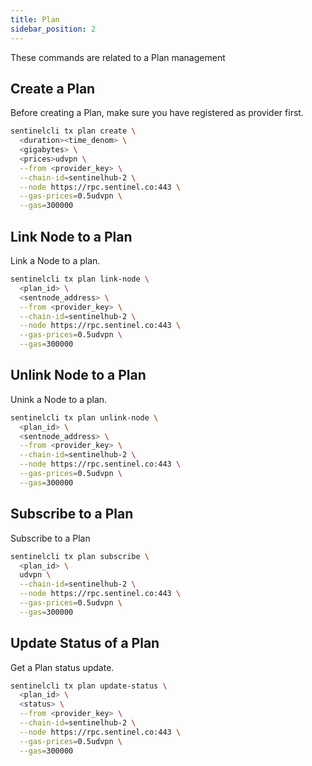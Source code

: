 ```yaml
---
title: Plan
sidebar_position: 2
---
```


These commands are related to a Plan management

## Create a Plan

Before creating a Plan, make sure you have registered as provider first.

```bash
sentinelcli tx plan create \
  <duration><time_denom> \
  <gigabytes> \
  <prices>udvpn \
  --from <provider_key> \
  --chain-id=sentinelhub-2 \
  --node https://rpc.sentinel.co:443 \
  --gas-prices=0.5udvpn \
  --gas=300000
```


## Link Node to a Plan

Link a Node to a plan.

```bash
sentinelcli tx plan link-node \
  <plan_id> \
  <sentnode_address> \
  --from <provider_key> \
  --chain-id=sentinelhub-2 \
  --node https://rpc.sentinel.co:443 \
  --gas-prices=0.5udvpn \
  --gas=300000
```


## Unlink Node to a Plan

Unink a Node to a plan.

```bash
sentinelcli tx plan unlink-node \
  <plan_id> \
  <sentnode_address> \
  --from <provider_key> \
  --chain-id=sentinelhub-2 \
  --node https://rpc.sentinel.co:443 \
  --gas-prices=0.5udvpn \
  --gas=300000
```


## Subscribe to a Plan

Subscribe to a Plan

```bash
sentinelcli tx plan subscribe \
  <plan_id> \
  udvpn \
  --chain-id=sentinelhub-2 \
  --node https://rpc.sentinel.co:443 \
  --gas-prices=0.5udvpn \
  --gas=300000
```


## Update Status of a Plan

Get a Plan status update.

```bash
sentinelcli tx plan update-status \
  <plan_id> \
  <status> \
  --from <provider_key> \
  --chain-id=sentinelhub-2 \
  --node https://rpc.sentinel.co:443 \
  --gas-prices=0.5udvpn \
  --gas=300000
```